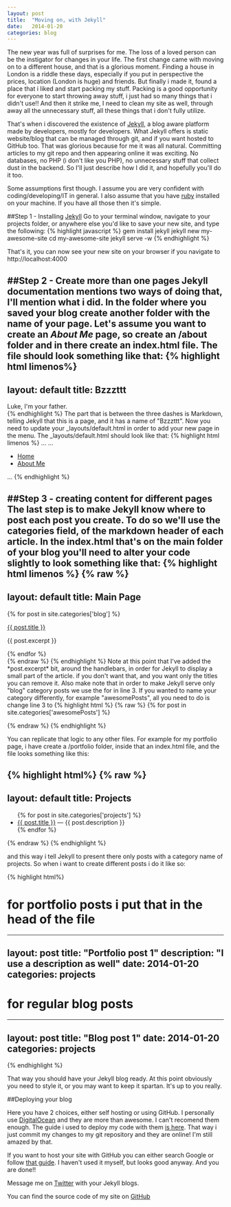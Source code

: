```yaml
---
layout: post
title:  "Moving on, with Jekyll"
date:   2014-01-20
categories: blog
---
```

The new year was full of surprises for me. The loss of a loved person can be the instigator for changes in your life. The first change came with moving on to a different house, and that is a glorious moment. Finding a house in London is a riddle these days, especially if you put in perspective the prices, location (London is huge) and friends. But finally i made it, found a place that i liked and start packing my stuff. Packing is a good opportunity for everyone to start throwing away stuff, i just had so many things that i didn't use!! And then it strike me, I need to clean my site as well, through away all the unnecessary stuff, all these things that i don't fully utilize.

That's when i discovered the existence of [Jekyll](http://jekyllrb.com/), a blog aware platform made by developers, mostly for developers. What Jekyll offers is static website/blog that can be managed through git, and if you want hosted to GitHub too. That was glorious because for me it was all natural. Committing articles to my git repo and then appearing online it was exciting. No databases, no PHP (i don't like you PHP), no unnecessary stuff that collect dust in the backend. So I'll just describe how I did it, and hopefully you'll do it too.

Some assumptions first though. I assume you are very confident with coding/developing/IT in general. I also assume that you have [ruby](https://www.ruby-lang.org/en/) installed on your machine. If you have all those then it's simple.

##Step 1 - Installing [Jekyll](http://jekyllrb.com/)
Go to your terminal window, navigate to your projects folder, or anywhere else you'd like to save your new site, and type the following:
{% highlight javascript %}
gem install jekyll
jekyll new my-awesome-site
cd my-awesome-site
jekyll serve -w
{% endhighlight %}

That's it, you can now see your new site on your browser if you navigate to http://localhost:4000

##Step 2 - Create more than one pages
Jekyll documentation mentions two ways of doing that, I'll mention what i did. In the folder where you saved your blog create another folder with the name of your page. Let's assume you want to create an *About Me* page, so create an /about folder and in there create an index.html file. The file should look something like that:
{% highlight html limenos%}
---
layout: default
title: Bzzzttt
---

<div id="about">
  Luke, I'm your father.
</div>
{% endhighlight %}
The part that is between the three dashes is Markdown, telling Jekyll that this is a page, and it has a name of "Bzzzttt". Now you need to update your _layouts/default.html in order to add your new page in the menu. The _layouts/default.html should look like that:
{% highlight html limenos %}
<!DOCTYPE html>
<html>
<head>
...
</head>
<body>
...
	<ul class="navigation">
      <li><a class="extra" href="/">Home</a></li>
      <li><a class="extra" href="/about">About Me</a></li>
    </ul>
...
</body>
</html>
{% endhighlight %}

##Step 3 - creating content for different pages
The last step is to make Jekyll know where to post each post you create. To do so we'll use the categories field, of the markdown header of each article. In the index.html that's on the main folder of your blog you'll need to alter your code slightly to look something like that:
{%  highlight html limenos %}
{% raw %}
---
layout: default
title: Main Page
---

<div id="home">
  <div class="posts">
    {% for post in site.categories['blog'] %}
      <p class = "postTitle"><a href="{{ post.url }}">{{ post.title }}</a></p>
      <p>{{ post.excerpt }}</p>
    {% endfor %}
  </div>
</div>
{% endraw %}
{% endhighlight %}
Note at this point that I've added the *post.excerpt* bit, around the handlebars, in order for Jekyll to display a small part of the article. if you don't want that, and you want only the titles you can remove it. Also make note that in order to make Jekyll serve only "blog" category posts we use the for in line 3. If you wanted to name your category differently, for example "awesomePosts", all you need to do is change line 3 to
{% highlight html %}
{% raw %}
	{% for post in site.categories['awesomePosts'] %}

{% endraw %}
{% endhighlight %}

You can replicate that logic to any other files. For example for my portfolio page, i have create a /portfolio folder, inside that an index.html file, and the file looks something like this:

{% highlight html%}
{% raw %}
---
layout: default
title: Projects
---

<div id="projects">
  <ul class="posts">
    {% for post in site.categories['projects'] %}
      <li><a href="{{ post.url }}">{{ post.title }}</a> &mdash; {{ post.description }}</li>
    {% endfor %}
  </ul>
</div>
{% endraw %}
{% endhighlight %}

and this way i tell Jekyll to present there only posts with a category name of projects. So when i want to create different posts i do it like so:

{% highlight html%}
# for portfolio posts i put that in the head of the file
---
layout: post
title:  "Portfolio post 1"
description: "I use a description as well"
date:   2014-01-20
categories: projects
---

# for regular blog posts
---
layout: post
title:  "Blog post 1"
date:   2014-01-20
categories: projects
---
{% endhighlight %}

That way you should have your Jekyll blog ready. At this point obviously you need to style it, or you may want to keep it spartan. It's up to you really.

##Deploying your blog

Here you have 2 choices, either self hosting or using GitHub. I personally use [DigitalOcean](https://www.digitalocean.com/?refcode=aaeb775a89f0) and they are more than awesome. I can't recomend them enough. The guide i used to deploy my code with them [is here](https://www.digitalocean.com/community/articles/how-to-deploy-jekyll-blogs-with-git). That way i just commit my changes to my git repository and they are online! I'm still amazed by that.

If you want to host your site with GitHub you can either search Google or follow [that guide](https://help.github.com/articles/using-jekyll-with-pages). I haven't used it myself, but looks good anyway. And you are done!!

Message me on [Twitter](https://twitter.com/stefanisg) with your Jekyll blogs.

You can find the source code of my site on [GitHub](https://github.com/skywritergr/mySite)